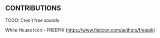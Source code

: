 ## CONTRIBUTIONS
TODO: Credit free sounds

White House Icon - FREEPIK (https://www.flaticon.com/authors/freepik)